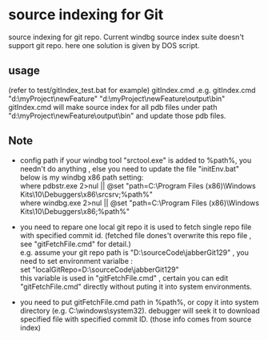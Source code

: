 # source indexing for Git
source indexing for git repo. 
Current windbg source index suite doesn't support git repo. here one solution is given by DOS script.

## usage
(refer to test/gitIndex_test.bat for example)
gitIndex.cmd <sourceCodeDir> <pdbFilesDirPath>
.e.g.
gitIndex.cmd "d:\myProject\newFeature" "d:\myProject\newFeature\output\bin"
gitIndex.cmd will make source index for all pdb files under path "d:\myProject\newFeature\output\bin" and update those pdb files.

## Note

 - config path
   if your windbg tool "srctool.exe" is added to %path%, you needn't do anything , else you need to update the file "initEnv.bat"  
   below is my windbg x86 path setting:   
   where pdbstr.exe 2>nul || @set "path=C:\Program Files (x86)\Windows Kits\10\Debuggers\x86\srcsrv;%path%"   
   where windbg.exe 2>nul || @set "path=C:\Program Files (x86)\Windows Kits\10\Debuggers\x86;%path%"

 - you need to repare one local git repo
   it is used to fetch single repo file with specified commit id. (fetched file dones't overwrite this repo file , see "gitFetchFile.cmd"   for detail.)   
   e.g.  assume your git repo path is "D:\sourceCode\jabberGit129" , you need to set environment varialbe :   
   set "localGitRepo=D:\sourceCode\jabberGit129"   
   this variable is used in "gitFetchFile.cmd" , certain you can edit "gitFetchFile.cmd" directly without puting it into system environments.

 - you need to put gitFetchFile.cmd path in %path%, or copy it into system directory (e.g. C:\windows\system32).
   debugger will seek it to download specified file with specified commit ID. (those info comes from source index)

